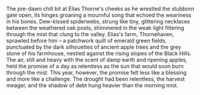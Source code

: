 The pre-dawn chill bit at Elias Thorne's cheeks as he wrestled the stubborn gate open, its hinges groaning a mournful song that echoed the weariness in his bones.  Dew-kissed spiderwebs, strung like tiny, glittering necklaces between the weathered oak posts, shimmered in the weak light filtering through the mist that clung to the valley.  Elias's farm, Thornehaven, sprawled before him – a patchwork quilt of emerald green fields, punctuated by the dark silhouettes of ancient apple trees and the grey stone of his farmhouse, nestled against the rising slopes of the Black Hills.  The air, still and heavy with the scent of damp earth and ripening apples, held the promise of a day as relentless as the sun that would soon burn through the mist.  This year, however, the promise felt less like a blessing and more like a challenge.  The drought had been relentless, the harvest meager, and the shadow of debt hung heavier than the morning mist.
